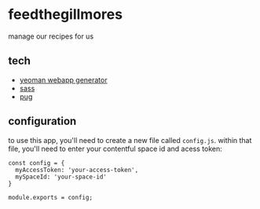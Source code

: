 # feedthegillmores
manage our recipes for us

## tech
- [yeoman webapp generator](https://github.com/yeoman/generator-webapp)
- [sass](https://sass-lang.com/)
- [pug](https://pugjs.org/api/getting-started.html)

## configuration
to use this app, you'll need to create a new file called `config.js`.
within that file, you'll need to enter your contentful space id and acess token:
```
const config = {
  myAccessToken: 'your-access-token',
  mySpaceId: 'your-space-id'
}

module.exports = config;
```
